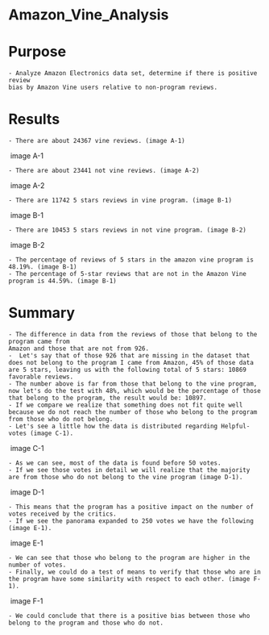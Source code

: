 # Amazon_Vine_Analysis

# Purpose
    - Analyze Amazon Electronics data set, determine if there is positive review 
    bias by Amazon Vine users relative to non-program reviews.

# Results
    - There are about 24367 vine reviews. (image A-1)

![]()
image A-1

    - There are about 23441 not vine reviews. (image A-2)

![]()
image A-2

    - There are 11742 5 stars reviews in vine program. (image B-1)

![]()
image B-1

    - There are 10453 5 stars reviews in not vine program. (image B-2)

![]()
image B-2

    - The percentage of reviews of 5 stars in the amazon vine program is 48.19%. (image B-1)
    - The percentage of 5-star reviews that are not in the Amazon Vine program is 44.59%. (image B-1)

# Summary

    - The difference in data from the reviews of those that belong to the program came from 
    Amazon and those that are not from 926.
    -  Let's say that of those 926 that are missing in the dataset that does not belong to the program I came from Amazon, 45% of those data are 5 stars, leaving us with the following total of 5 stars: 10869 favorable reviews.
    - The number above is far from those that belong to the vine program, now let's do the test with 48%, which would be the percentage of those that belong to the program, the result would be: 10897.
    - If we compare we realize that something does not fit quite well because we do not reach the number of those who belong to the program from those who do not belong.
    - Let's see a little how the data is distributed regarding Helpful-votes (image C-1).

![]()
image C-1

    - As we can see, most of the data is found before 50 votes.
    - If we see those votes in detail we will realize that the majority are from those who do not belong to the vine program (image D-1).

![]()
image D-1

    - This means that the program has a positive impact on the number of votes received by the critics.
    - If we see the panorama expanded to 250 votes we have the following (image E-1).

![]()
image E-1

    - We can see that those who belong to the program are higher in the number of votes.
    - Finally, we could do a test of means to verify that those who are in the program have some similarity with respect to each other. (image F-1).

![]()
image F-1

    - We could conclude that there is a positive bias between those who belong to the program and those who do not.